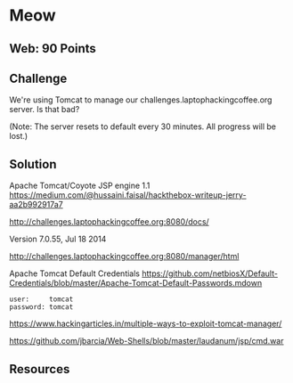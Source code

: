 # Meow

## Web: 90 Points

## Challenge
We're using Tomcat to manage our challenges.laptophackingcoffee.org server. Is that bad?

(Note: The server resets to default every 30 minutes. All progress will be lost.)

## Solution

Apache Tomcat/Coyote JSP engine 1.1
https://medium.com/@hussaini.faisal/hackthebox-writeup-jerry-aa2b992917a7


http://challenges.laptophackingcoffee.org:8080/docs/

Version 7.0.55, Jul 18 2014	

http://challenges.laptophackingcoffee.org:8080/manager/html

Apache Tomcat Default Credentials
https://github.com/netbiosX/Default-Credentials/blob/master/Apache-Tomcat-Default-Passwords.mdown

```
user:     tomcat
password: tomcat
```

https://www.hackingarticles.in/multiple-ways-to-exploit-tomcat-manager/

https://github.com/jbarcia/Web-Shells/blob/master/laudanum/jsp/cmd.war

## Resources
